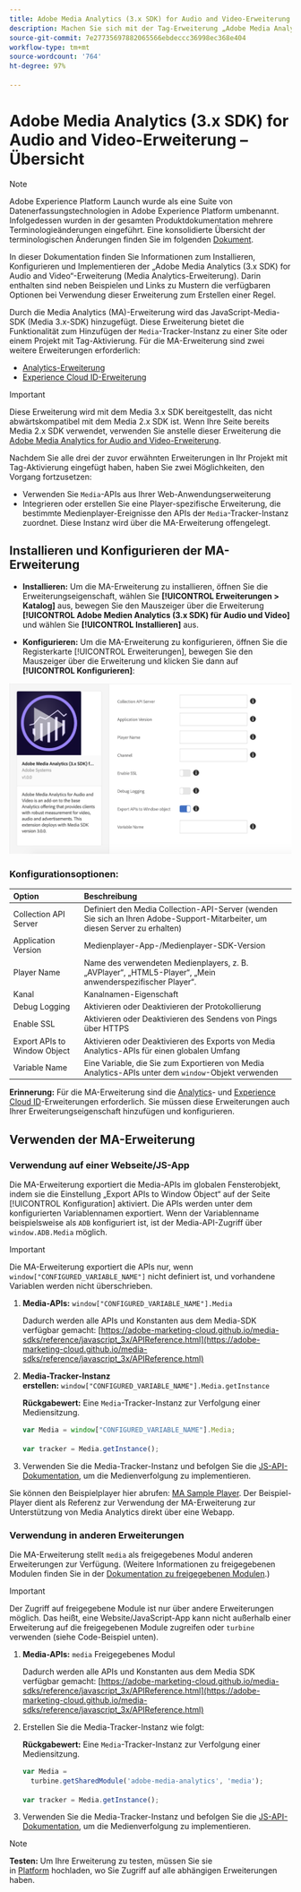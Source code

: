 ```yaml
---
title: Adobe Media Analytics (3.x SDK) for Audio and Video-Erweiterung  Übersicht
description: Machen Sie sich mit der Tag-Erweiterung „Adobe Media Analytics (3.x SDK) for Audio and Video“ in Adobe Experience Platform vertraut.
source-git-commit: 7e27735697882065566ebdeccc36998ec368e404
workflow-type: tm+mt
source-wordcount: '764'
ht-degree: 97%

---
```


# Adobe Media Analytics (3.x SDK) for Audio and Video-Erweiterung – Übersicht

>[!NOTE]
>
>Adobe Experience Platform Launch wurde als eine Suite von Datenerfassungstechnologien in Adobe Experience Platform umbenannt. Infolgedessen wurden in der gesamten Produktdokumentation mehrere Terminologieänderungen eingeführt. Eine konsolidierte Übersicht der terminologischen Änderungen finden Sie im folgenden [Dokument](../../../term-updates.md).

In dieser Dokumentation finden Sie Informationen zum Installieren, Konfigurieren und Implementieren der „Adobe Media Analytics (3.x SDK) for Audio and Video“-Erweiterung (Media Analytics-Erweiterung). Darin enthalten sind neben Beispielen und Links zu Mustern die verfügbaren Optionen bei Verwendung dieser Erweiterung zum Erstellen einer Regel.

Durch die Media Analytics (MA)-Erweiterung wird das JavaScript-Media-SDK (Media 3.x-SDK) hinzugefügt. Diese Erweiterung bietet die Funktionalität zum Hinzufügen der `Media`-Tracker-Instanz zu einer Site oder einem Projekt mit Tag-Aktivierung. Für die MA-Erweiterung sind zwei weitere Erweiterungen erforderlich:

* [Analytics-Erweiterung](../analytics/overview.md)
* [Experience Cloud ID-Erweiterung](../id-service/overview.md)

>[!IMPORTANT]
>
>Diese Erweiterung wird mit dem Media 3.x SDK bereitgestellt, das nicht abwärtskompatibel mit dem Media 2.x SDK ist. Wenn Ihre Seite bereits Media 2.x SDK verwendet, verwenden Sie anstelle dieser Erweiterung die [Adobe Media Analytics for Audio and Video-Erweiterung](../media-analytics/overview.md).

Nachdem Sie alle drei der zuvor erwähnten Erweiterungen in Ihr Projekt mit Tag-Aktivierung eingefügt haben, haben Sie zwei Möglichkeiten, den Vorgang fortzusetzen:

* Verwenden Sie `Media`-APIs aus Ihrer Web-Anwendungserweiterung
* Integrieren oder erstellen Sie eine Player-spezifische Erweiterung, die bestimmte Medienplayer-Ereignisse den APIs der `Media`-Tracker-Instanz zuordnet. Diese Instanz wird über die MA-Erweiterung offengelegt.

## Installieren und Konfigurieren der MA-Erweiterung

* **Installieren:** Um die MA-Erweiterung zu installieren, öffnen Sie die Erweiterungseigenschaft, wählen Sie **[!UICONTROL Erweiterungen > Katalog]** aus, bewegen Sie den Mauszeiger über die Erweiterung **[!UICONTROL Adobe Medien Analytics (3.x SDK) für Audio und Video]** und wählen Sie **[!UICONTROL Installieren]** aus.

* **Konfigurieren:** Um die MA-Erweiterung zu konfigurieren, öffnen Sie die Registerkarte [!UICONTROL Erweiterungen], bewegen Sie den Mauszeiger über die Erweiterung und klicken Sie dann auf **[!UICONTROL Konfigurieren]**:

![Konfigurieren der MA-Erweiterung](../../../images/ext-ma-config.png)

### Konfigurationsoptionen:

| Option | Beschreibung |
| :--- | :--- |
| Collection API Server | Definiert den Media Collection-API-Server (wenden Sie sich an Ihren Adobe-Support-Mitarbeiter, um diesen Server zu erhalten) |
| Application Version | Medienplayer-App-/Medienplayer-SDK-Version |
| Player Name | Name des verwendeten Medienplayers, z. B. „AVPlayer“, „HTML5-Player“, „Mein anwenderspezifischer Player“. |
| Kanal | Kanalnamen-Eigenschaft |
| Debug Logging | Aktivieren oder Deaktivieren der Protokollierung |
| Enable SSL | Aktivieren oder Deaktivieren des Sendens von Pings über HTTPS |
| Export APIs to Window Object | Aktivieren oder Deaktivieren des Exports von Media Analytics-APIs für einen globalen Umfang |
| Variable Name | Eine Variable, die Sie zum Exportieren von Media Analytics-APIs unter dem `window`-Objekt verwenden |

**Erinnerung:** Für die MA-Erweiterung sind die [Analytics](../analytics/overview.md)- und [Experience Cloud ID](../id-service/overview.md)-Erweiterungen erforderlich. Sie müssen diese Erweiterungen auch Ihrer Erweiterungseigenschaft hinzufügen und konfigurieren.

## Verwenden der MA-Erweiterung

### Verwendung auf einer Webseite/JS-App

Die MA-Erweiterung exportiert die Media-APIs im globalen Fensterobjekt, indem sie die Einstellung „Export APIs to Window Object“ auf der Seite [!UICONTROL Konfiguration] aktiviert. Die APIs werden unter dem konfigurierten Variablennamen exportiert. Wenn der Variablenname beispielsweise als `ADB` konfiguriert ist, ist der Media-API-Zugriff über `window.ADB.Media` möglich.

>[!IMPORTANT]
>
>Die MA-Erweiterung exportiert die APIs nur, wenn `window["CONFIGURED_VARIABLE_NAME"]` nicht definiert ist, und vorhandene Variablen werden nicht überschrieben.

1. **Media-APIs:** `window["CONFIGURED_VARIABLE_NAME"].Media`

   Dadurch werden alle APIs und Konstanten aus dem Media-SDK verfügbar gemacht: [https://adobe-marketing-cloud.github.io/media-sdks/reference/javascript_3x/APIReference.html](https://adobe-marketing-cloud.github.io/media-sdks/reference/javascript_3x/APIReference.html)

1. **Media-Tracker-Instanz erstellen:** `window["CONFIGURED_VARIABLE_NAME"].Media.getInstance`

   **Rückgabewert:** Eine `Media`-Tracker-Instanz zur Verfolgung einer Mediensitzung.

   ```javascript
   var Media = window["CONFIGURED_VARIABLE_NAME"].Media;
   
   var tracker = Media.getInstance();
   ```

1. Verwenden Sie die Media-Tracker-Instanz und befolgen Sie die [JS-API-Dokumentation](https://adobe-marketing-cloud.github.io/media-sdks/reference/javascript_3x/index.html), um die Medienverfolgung zu implementieren.

Sie können den Beispielplayer hier abrufen: [MA Sample Player](https://github.com/Adobe-Marketing-Cloud/media-sdks/tree/master/samples/launch/js/3.x). Der Beispiel-Player dient als Referenz zur Verwendung der MA-Erweiterung zur Unterstützung von Media Analytics direkt über eine Webapp.


### Verwendung in anderen Erweiterungen

Die MA-Erweiterung stellt `media` als freigegebenes Modul anderen Erweiterungen zur Verfügung. (Weitere Informationen zu freigegebenen Modulen finden Sie in der [Dokumentation zu freigegebenen Modulen](../../../extension-dev/web/shared.md).)

>[!IMPORTANT]
>
>Der Zugriff auf freigegebene Module ist nur über andere Erweiterungen möglich. Das heißt, eine Website/JavaScript-App kann nicht außerhalb einer Erweiterung auf die freigegebenen Module zugreifen oder `turbine` verwenden (siehe Code-Beispiel unten).

1. **Media-APIs:** `media` Freigegebenes Modul

   Dadurch werden alle APIs und Konstanten aus dem Media SDK verfügbar gemacht: [https://adobe-marketing-cloud.github.io/media-sdks/reference/javascript_3x/APIReference.html](https://adobe-marketing-cloud.github.io/media-sdks/reference/javascript_3x/APIReference.html)

1. Erstellen Sie die Media-Tracker-Instanz wie folgt:

   **Rückgabewert:** Eine `Media`-Tracker-Instanz zur Verfolgung einer Mediensitzung.

   ```javascript
   var Media =
     turbine.getSharedModule('adobe-media-analytics', 'media');
   
   var tracker = Media.getInstance();
   ```

1. Verwenden Sie die Media-Tracker-Instanz und befolgen Sie die [JS-API-Dokumentation](https://adobe-marketing-cloud.github.io/media-sdks/reference/javascript_3x/index.html), um die Medienverfolgung zu implementieren.

>[!NOTE]
>
>**Testen:** Um Ihre Erweiterung zu testen, müssen Sie sie in [Platform](../../../extension-dev/submit/upload-and-test.md) hochladen, wo Sie Zugriff auf alle abhängigen Erweiterungen haben.

